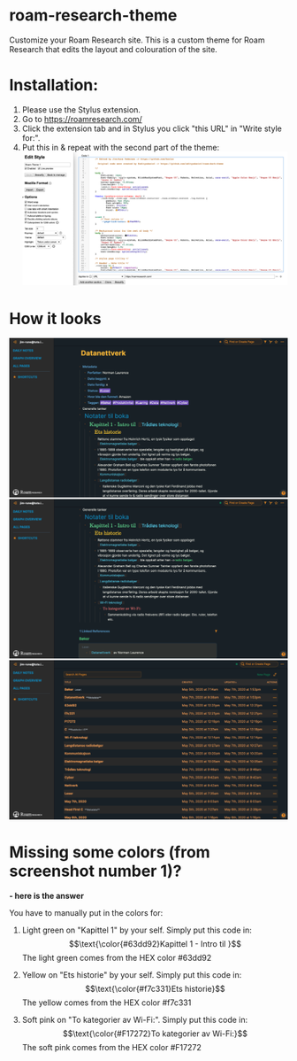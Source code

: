 # roam-research-theme

Customize your Roam Research site. This is a custom theme for Roam Research that edits the layout and colouration of the site.

# Installation:
1. Please use the Stylus extension.
2. Go to https://roamresearch.com/
3. Click the extension tab and in Stylus you click "this URL" in "Write style for:".
4. Put this in & repeat with the second part of the theme:
  ![image](How_to_apply_theme.png)
  
  
# How it looks 
  
  ![image](screenshot_of_the_theme.png)
  ![image](screenshot_of_the_theme2.png)
  ![image](screenshot_of_the_theme3.png)

# Missing some colors (from screenshot number 1)?
  <strong> - here is the answer </strong>
  
  You have to manually put in the colors for:
  
   1. Light green on "Kapittel 1" by your self.
       Simply put this code in: $$\text{\color{#63dd92}Kapittel 1 - Intro til }$$
        The light green comes from the HEX color #63dd92
        
   2. Yellow on "Ets historie" by your self.
       Simply put this code in: $$\text{\color{#f7c331}Ets historie}$$
        The yellow comes from the HEX color #f7c331

   2. Soft pink on "To kategorier av Wi-Fi:".
        Simply put this code in: $$\text{\color{#F17272}To kategorier av Wi-Fi:}$$
         The soft pink comes from the HEX color #F17272

 
